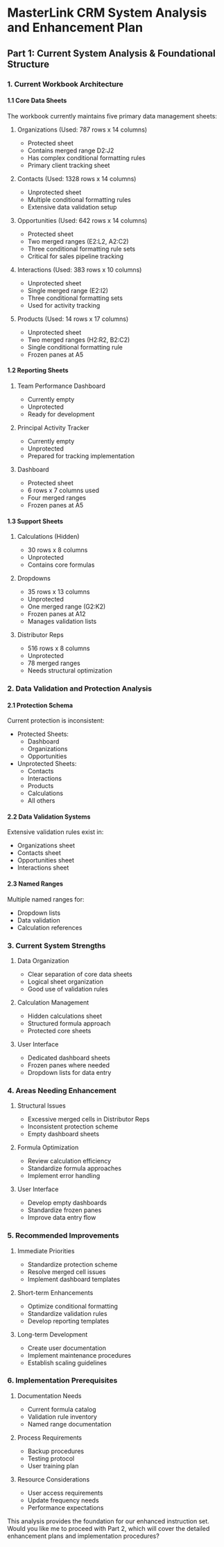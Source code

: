 # MasterLink CRM System Analysis and Enhancement Plan
## Part 1: Current System Analysis & Foundational Structure

### 1. Current Workbook Architecture

#### 1.1 Core Data Sheets
The workbook currently maintains five primary data management sheets:

1. Organizations (Used: 787 rows x 14 columns)
   - Protected sheet
   - Contains merged range D2:J2
   - Has complex conditional formatting rules
   - Primary client tracking sheet

2. Contacts (Used: 1328 rows x 14 columns)
   - Unprotected sheet
   - Multiple conditional formatting rules
   - Extensive data validation setup

3. Opportunities (Used: 642 rows x 14 columns)
   - Protected sheet
   - Two merged ranges (E2:L2, A2:C2)
   - Three conditional formatting rule sets
   - Critical for sales pipeline tracking

4. Interactions (Used: 383 rows x 10 columns)
   - Unprotected sheet
   - Single merged range (E2:I2)
   - Three conditional formatting sets
   - Used for activity tracking

5. Products (Used: 14 rows x 17 columns)
   - Unprotected sheet
   - Two merged ranges (H2:R2, B2:C2)
   - Single conditional formatting rule
   - Frozen panes at A5

#### 1.2 Reporting Sheets

1. Team Performance Dashboard
   - Currently empty
   - Unprotected
   - Ready for development

2. Principal Activity Tracker
   - Currently empty
   - Unprotected
   - Prepared for tracking implementation

3. Dashboard
   - Protected sheet
   - 6 rows x 7 columns used
   - Four merged ranges
   - Frozen panes at A5

#### 1.3 Support Sheets

1. Calculations (Hidden)
   - 30 rows x 8 columns
   - Unprotected
   - Contains core formulas

2. Dropdowns
   - 35 rows x 13 columns
   - Unprotected
   - One merged range (G2:K2)
   - Frozen panes at A12
   - Manages validation lists

3. Distributor Reps
   - 516 rows x 8 columns
   - Unprotected
   - 78 merged ranges
   - Needs structural optimization

### 2. Data Validation and Protection Analysis

#### 2.1 Protection Schema
Current protection is inconsistent:
- Protected Sheets:
  * Dashboard
  * Organizations
  * Opportunities
- Unprotected Sheets:
  * Contacts
  * Interactions
  * Products
  * Calculations
  * All others

#### 2.2 Data Validation Systems
Extensive validation rules exist in:
- Organizations sheet
- Contacts sheet
- Opportunities sheet
- Interactions sheet

#### 2.3 Named Ranges
Multiple named ranges for:
- Dropdown lists
- Data validation
- Calculation references

### 3. Current System Strengths

1. Data Organization
   - Clear separation of core data sheets
   - Logical sheet organization
   - Good use of validation rules

2. Calculation Management
   - Hidden calculations sheet
   - Structured formula approach
   - Protected core sheets

3. User Interface
   - Dedicated dashboard sheets
   - Frozen panes where needed
   - Dropdown lists for data entry

### 4. Areas Needing Enhancement

1. Structural Issues
   - Excessive merged cells in Distributor Reps
   - Inconsistent protection scheme
   - Empty dashboard sheets

2. Formula Optimization
   - Review calculation efficiency
   - Standardize formula approaches
   - Implement error handling

3. User Interface
   - Develop empty dashboards
   - Standardize frozen panes
   - Improve data entry flow

### 5. Recommended Improvements

1. Immediate Priorities
   - Standardize protection scheme
   - Resolve merged cell issues
   - Implement dashboard templates

2. Short-term Enhancements
   - Optimize conditional formatting
   - Standardize validation rules
   - Develop reporting templates

3. Long-term Development
   - Create user documentation
   - Implement maintenance procedures
   - Establish scaling guidelines

### 6. Implementation Prerequisites

1. Documentation Needs
   - Current formula catalog
   - Validation rule inventory
   - Named range documentation

2. Process Requirements
   - Backup procedures
   - Testing protocol
   - User training plan

3. Resource Considerations
   - User access requirements
   - Update frequency needs
   - Performance expectations

This analysis provides the foundation for our enhanced instruction set. Would you like me to proceed with Part 2, which will cover the detailed enhancement plans and implementation procedures?